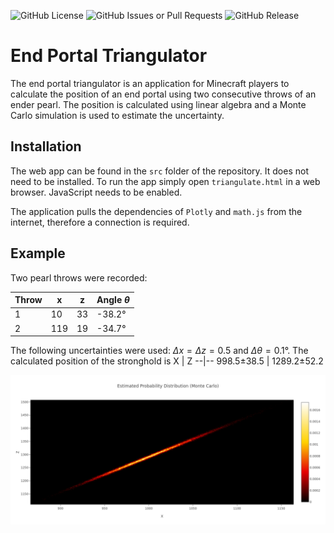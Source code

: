 ![GitHub License](https://img.shields.io/github/license/davidkowalk/end_portal_triangulator)
![GitHub Issues or Pull Requests](https://img.shields.io/github/issues/davidkowalk/end_portal_triangulator)
![GitHub Release](https://img.shields.io/github/v/release/davidkowalk/end_portal_triangulator?labelColor=green)



# End Portal Triangulator

The end portal triangulator is an application for Minecraft players to calculate the position of an end portal using two consecutive throws of an ender pearl.
The position is calculated using linear algebra and a Monte Carlo simulation is used to estimate the uncertainty.

## Installation

The web app can be found in the `src` folder of the repository. It does not need to be installed.
To run the app simply open `triangulate.html` in a web browser. JavaScript needs to be enabled.

The application pulls the dependencies of `Plotly` and `math.js` from the internet, therefore a connection is required.

## Example

Two pearl throws were recorded:

Throw   | x | z | Angle $\theta$
--------|---|---|-------
1       | 10| 33| -38.2°
2       |119| 19| -34.7°

The following uncertainties were used: $\Delta x = \Delta z = 0.5$ and $\Delta \theta = 0.1°$. The calculated position of the stronghold is
X | Z
--|--
998.5±38.5 | 1289.2±52.2

![](./docs/img/distribution.png)